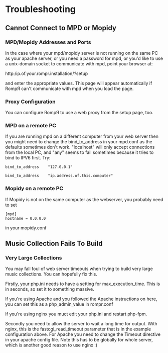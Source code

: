 # Troubleshooting

## Cannot Connect to MPD or Mopidy

### MPD/Mopidy Addresses and Ports
In the case where your mpd/mopidy server is not running on the same PC as your apache server, or you need a password for mpd, or you'd like to use a unix-domain socket to communicate with mpd, point your browser at:

http:/ip.of.your.rompr.installation/?setup

and enter the appropriate values. This page will appear automatically if RompЯ can't communicate with mpd when you load the page.

### Proxy Configuration
You can configure RompЯ to use a web proxy from the setup page, too.

### MPD on a remote PC
If you are running mpd on a different computer from your web server then you might need to change the bind_to_address in your mpd.conf as the defaults sometimes don't work. "localhost" will only accept connections from the local PC, and "any" seems to fail sometimes because it tries to bind to IPV6 first. Try:

`bind_to_address    "127.0.0.1"`

`bind_to_address    "ip.address.of.this.computer"`

### Mopidy on a remote PC
If Mopidy is not on the same computer as the webserver, you probably need to set

    [mpd]
    hostname = 0.0.0.0
    
in your mopidy.conf

## Music Collection Fails To Build

### Very Large Collections

You may fall foul of web server timeouts when trying to build very large music collections. You can hopefully fix this.

Firstly, your php.ini needs to have a setting for max_execution_time. This is in seconds, so set it to something massive.

If you're using Apache and you followed the Apache instructions on here, you can set this as a php_admin_value in rompr.conf

If you're using nginx you muct edit your php.ini and restart php-fpm.

Secondly you need to allow the server to wait a long time for output. With nginx, this is the fastcgi_read_timeout parameter that is in the example configuration above. For Apache you need to change the Timeout directive in your apache config file. Note this has to be globally for whole server, which is another good reason to use nginx :)
